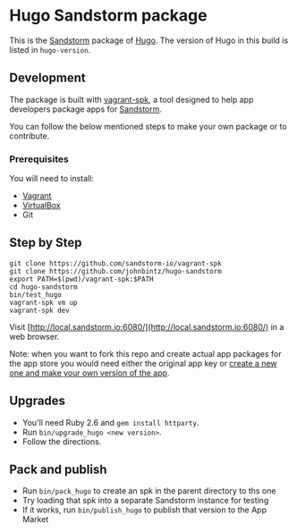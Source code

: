 # Hugo Sandstorm package

This is the [Sandstorm](https://sandstorm.io) package of [Hugo](https://gohugo.io/).
The version of Hugo in this build is listed in `hugo-version`.

## Development

The package is built with [vagrant-spk](https://github.com/sandstorm-io/vagrant-spk),
a tool designed to help app developers package apps for [Sandstorm](https://sandstorm.io).

You can follow the below mentioned steps to make your own package or to contribute.

### Prerequisites

You will need to install:

* [Vagrant](https://www.vagrantup.com/)
* [VirtualBox](https://www.virtualbox.org/wiki/Downloads)
* Git

## Step by Step

```
git clone https://github.com/sandstorm-io/vagrant-spk
git clone https://github.com/johnbintz/hugo-sandstorm
export PATH=$(pwd)/vagrant-spk:$PATH
cd hugo-sandstorm
bin/test_hugo
vagrant-spk vm up
vagrant-spk dev
```

Visit [http://local.sandstorm.io:6080/](http://local.sandstorm.io:6080/) in a web browser.

Note: when you want to fork this repo and create actual app packages for the app
store you would need either the original app key or
[create a new one and make your own version of the app](https://docs.sandstorm.io/en/latest/developing/publishing-apps/).

## Upgrades

* You'll need Ruby 2.6 and `gem install httparty`.
* Run `bin/upgrade_hugo <new version>`.
* Follow the directions.

## Pack and publish

* Run `bin/pack_hugo` to create an spk in the parent directory to ths one
* Try loading that spk into a separate Sandstorm instance for testing
* If it works, run `bin/publish_hugo` to publish that version to the App Market

